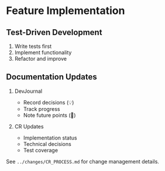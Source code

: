 # Feature Implementation

## Test-Driven Development
1. Write tests first
2. Implement functionality
3. Refactor and improve

## Documentation Updates
1. DevJournal
   - Record decisions (💡)
   - Track progress
   - Note future points (🔄)

2. CR Updates
   - Implementation status
   - Technical decisions
   - Test coverage

See `../changes/CR_PROCESS.md` for change management details.
